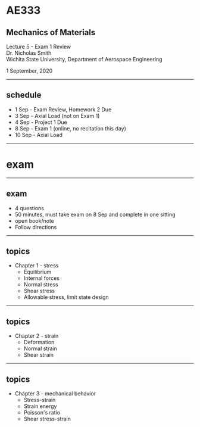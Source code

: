 
# AE333
## Mechanics of Materials
Lecture 5 - Exam 1 Review<br/>
Dr. Nicholas Smith<br/>
Wichita State University, Department of Aerospace Engineering

1 September, 2020

----
## schedule

- 1 Sep - Exam Review, Homework 2 Due
- 3 Sep - Axial Load (not on Exam 1)
- 4 Sep - Project 1 Due
- 8 Sep - Exam 1 (online, no recitation this day)
- 10 Sep - Axial Load

---
# exam 

----
## exam

-   4 questions
-   50 minutes, must take exam on 8 Sep and complete in one sitting
-   open book/note 
-   Follow directions

----
## topics

-   Chapter 1 - stress
    -   Equilibrium
    -   Internal forces
    -   Normal stress
    -   Shear stress
    -   Allowable stress, limit state design

----
## topics

-   Chapter 2 - strain
    -   Deformation
    -   Normal strain
    -   Shear strain

----
## topics

-   Chapter 3 - mechanical behavior
    -   Stress-strain
    -   Strain energy
    -   Poisson's ratio
    -   Shear stress-strain

